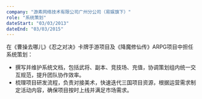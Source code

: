 ```yaml
---
company: "游素网络技术有限公司广州分公司（易娱旗下）"
role: "系统策划"
dateStart: "03/03/2013"
dateEnd: "03/03/2015"
---
```


在《曹操去哪儿》《忍之对决》卡牌手游项目及《降魔修仙传》ARPG项目中担任系统策划：
- 撰写并维护系统文档，包括武将、副本、竞技场、充值，协调策划组内统一交互规范，提升团队协作效率。
- 梳理项目研发流程，负责对接美术，快速迭代三国项目资源，根据运营需求制定活动内容，确保项目按时上线并满足市场需求。